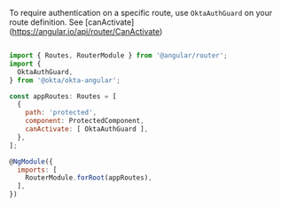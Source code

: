 To require authentication on a specific route, use `OktaAuthGuard` on your route definition. See [canActivate] (https://angular.io/api/router/CanActivate)

```javascript

import { Routes, RouterModule } from '@angular/router';
import {
  OktaAuthGuard,
} from '@okta/okta-angular';

const appRoutes: Routes = [
  {
    path: 'protected',
    component: ProtectedComponent,
    canActivate: [ OktaAuthGuard ],
  },
];

@NgModule({
  imports: [
    RouterModule.forRoot(appRoutes),
  ],
})

```